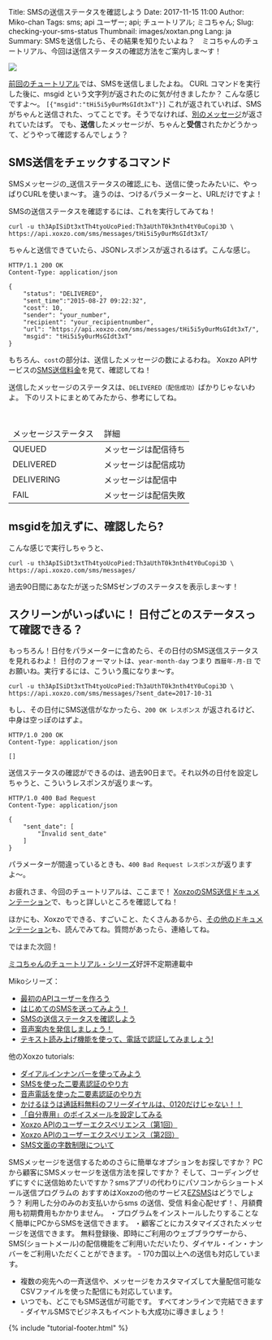 Title: SMSの送信ステータスを確認しよう
Date: 2017-11-15 11:00
Author: Miko-chan
Tags: sms; api ユーザー; api; チュートリアル; ミコちゃん;
Slug: checking-your-sms-status
Thumbnail: images/xoxtan.png
Lang: ja
Summary: SMSを送信したら、その結果を知りたいよね？　ミコちゃんのチュートリアル、今回は送信ステータスの確認方法をご案内しま〜す！

<div>
  <img src="https://blog.xoxzo.com/images/xoxtan.png" class="float-lg-right lg-width200 md-width300" style="margin: 0;">
</div>
<div class="lg-padding-top50 md-padding0">

<a href="https://blog.xoxzo.com/ja/2017/10/31/sending-your-first-sms/">前回のチュートリアル</a>では、SMSを送信しましたよね。
CURL コマンドを実行した後に、msgid という文字列が返されたのに気が付きましたか？ こんな感じですよ〜。
 <code>[{"msgid":"tHi5i5y0urMsGIdt3xT"}]</code>
 これが返されていれば、SMSがちゃんと送信された、ってことです。そうでなければ、<a href="http://docs.xoxzo.com/ja/sms.html#response-data">別のメッセージ</a>が返されていたはず。
 でも、<b>送信</b>したメッセージが、ちゃんと<b>受信</b>されたかどうかって、どうやって確認するんでしょう？
</div>
<div style="clear:both;"></div>

## SMS送信をチェックするコマンド

SMSメッセージの_送信ステータスの確認_にも、送信に使ったみたいに、やっぱりCURLを使いま〜す。
違うのは、つけるパラメーターと、URLだけですよ！


SMSの送信ステータスを確認するには、これを実行してみてね！


```
curl -u th3ApISiDt3xtTh4tyoUcoPied:Th3aUthT0k3nth4tY0uCopi3D \
https://api.xoxzo.com/sms/messages/tHi5i5y0urMsGIdt3xT/
```

ちゃんと送信できていたら、JSONレスポンスが返されるはず。こんな感じ。

```
HTTP/1.1 200 OK
Content-Type: application/json

{
    "status": "DELIVERED",
    "sent_time":"2015-08-27 09:22:32",
    "cost": 10,
    "sender": "your_number",
    "recipient": "your_recipientnumber",
    "url": "https://api.xoxzo.com/sms/messages/tHi5i5y0urMsGIdt3xT/",
    "msgid": "tHi5i5y0urMsGIdt3xT"
}
```

もちろん、`cost`の部分は、送信したメッセージの数によるわね。
Xoxzo APIサービスの[SMS送信料金](https://www.xoxzo.com/ja/about/pricing/sms)を見て、確認してね！

送信したメッセージのステータスは、`DELIVERED（配信成功）`ばかりじゃないわよ。
下のリストにまとめてみたから、参考にしてね。

<table class="table table-striped">
  <thead>
    <tr>
      <td> メッセージステータス </td>
      <td> 詳細 </td>
    </tr>
  </thead>
  <tbody>
    <tr>
      <td> QUEUED </td>
      <td> メッセージは配信待ち </td>
    </tr>
    <tr>
      <td> DELIVERED </td>
      <td> メッセージは配信成功 </td>
    </tr>
    <tr>
      <td> DELIVERING </td>
      <td> メッセージは配信中 </td>
    </tr>
    <tr>
      <td> FAIL </td>
      <td> メッセージは配信失敗 </td>
    </tr>
  </tbody>
</table>

## msgidを加えずに、確認したら?

こんな感じで実行しちゃうと、

```
curl -u th3ApISiDt3xtTh4tyoUcoPied:Th3aUthT0k3nth4tY0uCopi3D \
https://api.xoxzo.com/sms/messages/
```

過去90日間にあなたが送ったSMSゼンブのステータスを表示しま〜す！


## スクリーンがいっぱいに！ 日付ごとのステータスって確認できる？

もっちろん！日付をパラメーターに含めたら、その日付のSMS送信ステータスを見れるわよ！
日付のフォーマットは、`year-month-day` つまり `西暦年-月-日` でお願いね。実行するには、こういう風になりま〜す。

```
curl -u th3ApISiDt3xtTh4tyoUcoPied:Th3aUthT0k3nth4tY0uCopi3D \
https://api.xoxzo.com/sms/messages/?sent_date=2017-10-31
```

もし、その日付にSMS送信がなかったら、`200 OK レスポンス` が返されるけど、中身は空っぽのはずよ。


```
HTTP/1.0 200 OK
Content-Type: application/json

[]
```

送信ステータスの確認ができるのは、過去90日まで。それ以外の日付を設定しちゃうと、こういうレスポンスが返りま〜す。

```
HTTP/1.0 400 Bad Request
Content-Type: application/json

{
    "sent_date": [
        "Invalid sent_date"
    ]
}
```

パラメーターが間違っているときも、`400 Bad Request レスポンス`が返りますよ〜。

お疲れさま、今回のチュートリアルは、ここまで！
[XoxzoのSMS送信ドキュメンテーション](http://docs.xoxzo.com/ja/sms.html#check-sms-status-api)で、もっと詳しいところを確認してね！


ほかにも、Xoxzoでできる、すごいこと、たくさんあるから、[その他のドキュメンテーション](http://docs.xoxzo.com/ja/readme.html)も、読んでみてね。質問があったら、連絡してね。

ではまた次回！

[ミコちゃんのチュートリアル・シリーズ](https://blog.xoxzo.com/ja/tag/mikochiyan/)好評不定期連載中

Mikoシリーズ：
- [最初のAPIユーザーを作ろう](https://blog.xoxzo.com/ja/2017/10/13/create-your-first-apiuser/)
- [はじめてのSMSを送ってみよう！](https://blog.xoxzo.com/ja/2017/10/31/sending-your-first-sms/)
- [SMSの送信ステータスを確認しよう](https://blog.xoxzo.com/ja/2017/11/15/checking-your-sms-status/)
- [音声案内を発信しましょう！](https://blog.xoxzo.com/ja/2021/11/08/making-a-simple-playback-call/)
- [テキスト読み上げ機能を使って、電話で認証してみましょう!](https://blog.xoxzo.com/ja/2021/11/01/making-a-voice-authentication-call-with-tts/)

他のXoxzo tutorials:
- [ダイアルインナンバーを使ってみよう](https://blog.xoxzo.com/ja/2017/07/01/dialinnumbers-tutorial/)
- [SMSを使った二要素認証のやり方](https://blog.xoxzo.com/ja/2021/11/22/introduction-2fa-sms/)
- [音声電話を使った二要素認証のやり方](https://blog.xoxzo.com/ja/2018/05/14/introduction-2fa-voice/)
- [かけるほうは通話料無料のフリーダイヤルは、0120だけじゃない！！](https://blog.xoxzo.com/ja/2021/10/28/freecall-numbers-introduction/)
- [「自分専用」のボイスメールを設定してみる](https://blog.xoxzo.com/ja/2020/10/23/setting-up-my-first-online-voicemail/)
- [Xoxzo APIのユーザーエクスペリエンス（第1回）](https://blog.xoxzo.com/ja/2018/06/27/user-experience-on-xoxzo-api-part-1/)
- [Xoxzo APIのユーザーエクスペリエンス（第2回）](https://blog.xoxzo.com/ja/2018/07/03/user-experience-on-xoxzo-api-part-2/)
- [SMS文面の字数制限について](https://blog.xoxzo.com/ja/2017/12/28/sms-limit/)



SMSメッセージを送信するためのさらに簡単なオプションをお探しですか？ PCから顧客にSMSメッセージを送信方法を探しですか？ そして、コーディングせずにすぐに送信始めたいですか？smsアプリの代わりにパソコンからショートメール送信プログラムの おすすめはXoxzoの他のサービス[EZSMS](https://www.ezsms.biz/)はどうでしょう？
利用した分のみのお支払いからsms の送信、受信 料金心配せず！、月額費用も初期費用もかかりません。
・プログラムをインストールしたりすることなく簡単にPCからSMSを送信できます。
・顧客ごとにカスタマイズされたメッセージを送信できます。
無料登録後、即時にご利用のウェブブラウザーから、SMS(ショートメール)の配信機能をご利用いただいたり、ダイヤル・イン・ナンバーをご利用いただくことができます。 - 170カ国以上への送信も対応しています。 
- 複数の宛先への一斉送信や、メッセージをカスタマイズして大量配信可能なCSVファイルを使った配信にも対応しています。 
- いつでも、どこでもSMS送信が可能です。 すべてオンラインで完結できます - ダイヤルSMSでビジネスもイベントも大成功に導きましょう！

{% include "tutorial-footer.html" %}
